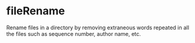 # fileRename
Rename files in a directory by removing extraneous words repeated in all the files such as sequence number, author name, etc.
